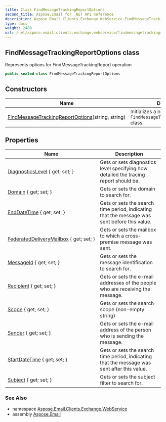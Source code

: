 ```yaml
---
title: Class FindMessageTrackingReportOptions
second_title: Aspose.Email for .NET API Reference
description: Aspose.Email.Clients.Exchange.WebService.FindMessageTrackingReportOptions class. Represents options for FindMessageTrackingReport operation
type: docs
weight: 2480
url: /net/aspose.email.clients.exchange.webservice/findmessagetrackingreportoptions/
---
```

## FindMessageTrackingReportOptions class

Represents options for FindMessageTrackingReport operation

```csharp
public sealed class FindMessageTrackingReportOptions
```

## Constructors

| Name | Description |
| --- | --- |
| [FindMessageTrackingReportOptions](findmessagetrackingreportoptions/)(string, string) | Initializes a new instance of the `FindMessageTrackingReportOptions` class |

## Properties

| Name | Description |
| --- | --- |
| [DiagnosticsLevel](../../aspose.email.clients.exchange.webservice/findmessagetrackingreportoptions/diagnosticslevel/) { get; set; } | Gets or sets diagnostics level specifying how detailed the tracing report should be. |
| [Domain](../../aspose.email.clients.exchange.webservice/findmessagetrackingreportoptions/domain/) { get; set; } | Gets or sets the domain to search for. |
| [EndDateTime](../../aspose.email.clients.exchange.webservice/findmessagetrackingreportoptions/enddatetime/) { get; set; } | Gets or sets the search time period, indicating that the message was sent before this value. |
| [FederatedDeliveryMailbox](../../aspose.email.clients.exchange.webservice/findmessagetrackingreportoptions/federateddeliverymailbox/) { get; set; } | Gets or sets the mailbox to which a cross-premise message was sent. |
| [MessageId](../../aspose.email.clients.exchange.webservice/findmessagetrackingreportoptions/messageid/) { get; set; } | Gets or sets the message identification to search for. |
| [Recipient](../../aspose.email.clients.exchange.webservice/findmessagetrackingreportoptions/recipient/) { get; set; } | Gets or sets the e-mail addresses of the people who are receiving the message. |
| [Scope](../../aspose.email.clients.exchange.webservice/findmessagetrackingreportoptions/scope/) { get; set; } | Gets or sets the search scope (non-empty string) |
| [Sender](../../aspose.email.clients.exchange.webservice/findmessagetrackingreportoptions/sender/) { get; set; } | Gets or sets the e-mail address of the person who is sending the message. |
| [StartDateTime](../../aspose.email.clients.exchange.webservice/findmessagetrackingreportoptions/startdatetime/) { get; set; } | Gets or sets the search time period, indicating that the message was sent after this value. |
| [Subject](../../aspose.email.clients.exchange.webservice/findmessagetrackingreportoptions/subject/) { get; set; } | Gets or sets the subject filter to search for. |

### See Also

* namespace [Aspose.Email.Clients.Exchange.WebService](../../aspose.email.clients.exchange.webservice/)
* assembly [Aspose.Email](../../)


